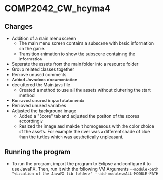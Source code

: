 # COMP2042_CW_hcyma4

## Changes
- Addition of a main menu screen
    - The main menu screen contains a subscene with basic information on the game.
    - Transition animation to show the subscene containing the information
- Seperate the assets from the main folder into a resource folder
- Group related classes together
- Remove unused comments 
- Added Javadocs documentation
- decluttered the Main.java file
    - Created a method to use all the assets without cluttering the start method
- Removed unused import statements
- Removed unused variables
- Adjusted the background image 
    - Added a "Score" tab and adjusted the positon of the scores accordingly
    - Resized the image and makde it homogenous with the color choice of the assets. For example the river was a different shade of blue than the turtles which was aesthetically unpleasant.


## Running the program
- To run the program, import the program to Eclipse and configure it to use JavaFX. Then, run it with the following VM Arguments
    `--module-path "<Location of the JavaFX lib folder>" --add-modules=ALL-MODULE-PATH`
